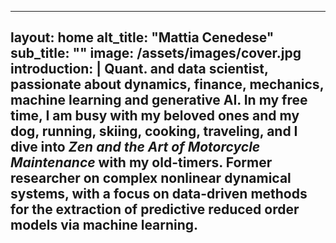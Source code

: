 ---

layout: home
alt_title: "Mattia Cenedese"
sub_title: ""
image: /assets/images/cover.jpg
introduction: |
  Quant. and data scientist, passionate about dynamics, finance, mechanics, machine learning and generative AI. In my free time, I am busy with my beloved ones and my dog, running, skiing, cooking, traveling, and I dive into *Zen and the Art of Motorcycle Maintenance* with my old-timers. Former researcher on complex nonlinear dynamical systems, with a focus on data-driven methods for the extraction of predictive reduced order models via machine learning.
---